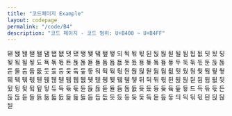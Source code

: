 ```yaml
---
title: "코드페이지 Example"
layout: codepage
permalink: "/code/B4"
description: "코드 페이지 - 코드 범위: U+B400 ~ U+B4FF"
---
```


<span class="character">됀</span>
<span class="character">됁</span>
<span class="character">됂</span>
<span class="character">됃</span>
<span class="character">됄</span>
<span class="code tofu"></span>
<span class="code tofu"></span>
<span class="code tofu"></span>
<span class="code tofu"></span>
<span class="code tofu"></span>
<span class="code tofu"></span>
<span class="code tofu"></span>
<span class="character">됌</span>
<span class="character">됍</span>
<span class="character">됎</span>
<span class="character">됏</span>
<span class="character">됐</span>
<span class="character">됑</span>
<span class="character">됒</span>
<span class="code tofu"></span>
<span class="character">됔</span>
<span class="code tofu"></span>
<span class="character">됖</span>
<span class="character">됗</span>
<span class="character">되</span>
<span class="character">됙</span>
<span class="character">됚</span>
<span class="character">됛</span>
<span class="character">된</span>
<span class="character">됝</span>
<span class="character">됞</span>
<span class="character">됟</span>
<span class="character">될</span>
<span class="code tofu"></span>
<span class="code tofu"></span>
<span class="code tofu"></span>
<span class="code tofu"></span>
<span class="code tofu"></span>
<span class="code tofu"></span>
<span class="code tofu"></span>
<span class="character">됨</span>
<span class="character">됩</span>
<span class="character">됪</span>
<span class="character">됫</span>
<span class="character">됬</span>
<span class="character">됭</span>
<span class="character">됮</span>
<span class="code tofu"></span>
<span class="character">됰</span>
<span class="code tofu"></span>
<span class="character">됲</span>
<span class="character">됳</span>
<span class="character">됴</span>
<span class="character">됵</span>
<span class="character">됶</span>
<span class="character">됷</span>
<span class="character">됸</span>
<span class="character">됹</span>
<span class="character">됺</span>
<span class="character">됻</span>
<span class="character">됼</span>
<span class="code tofu"></span>
<span class="code tofu"></span>
<span class="code tofu"></span>
<span class="code tofu"></span>
<span class="code tofu"></span>
<span class="code tofu"></span>
<span class="code tofu"></span>
<span class="character">둄</span>
<span class="character">둅</span>
<span class="character">둆</span>
<span class="character">둇</span>
<span class="character">둈</span>
<span class="character">둉</span>
<span class="character">둊</span>
<span class="code tofu"></span>
<span class="character">둌</span>
<span class="code tofu"></span>
<span class="character">둎</span>
<span class="character">둏</span>
<span class="character">두</span>
<span class="character">둑</span>
<span class="character">둒</span>
<span class="character">둓</span>
<span class="character">둔</span>
<span class="character">둕</span>
<span class="character">둖</span>
<span class="character">둗</span>
<span class="character">둘</span>
<span class="code tofu"></span>
<span class="code tofu"></span>
<span class="code tofu"></span>
<span class="code tofu"></span>
<span class="code tofu"></span>
<span class="code tofu"></span>
<span class="code tofu"></span>
<span class="character">둠</span>
<span class="character">둡</span>
<span class="character">둢</span>
<span class="character">둣</span>
<span class="character">둤</span>
<span class="character">둥</span>
<span class="character">둦</span>
<span class="code tofu"></span>
<span class="character">둨</span>
<span class="code tofu"></span>
<span class="character">둪</span>
<span class="character">둫</span>
<span class="character">둬</span>
<span class="character">둭</span>
<span class="character">둮</span>
<span class="character">둯</span>
<span class="character">둰</span>
<span class="character">둱</span>
<span class="character">둲</span>
<span class="character">둳</span>
<span class="code tofu"></span>
<span class="code tofu"></span>
<span class="code tofu"></span>
<span class="code tofu"></span>
<span class="code tofu"></span>
<span class="code tofu"></span>
<span class="code tofu"></span>
<span class="code tofu"></span>
<span class="character">둼</span>
<span class="character">둽</span>
<span class="character">둾</span>
<span class="character">둿</span>
<span class="character">뒀</span>
<span class="character">뒁</span>
<span class="character">뒂</span>
<span class="code tofu"></span>
<span class="character">뒄</span>
<span class="code tofu"></span>
<span class="character">뒆</span>
<span class="character">뒇</span>
<span class="character">뒈</span>
<span class="character">뒉</span>
<span class="character">뒊</span>
<span class="character">뒋</span>
<span class="character">뒌</span>
<span class="character">뒍</span>
<span class="character">뒎</span>
<span class="character">뒏</span>
<span class="code tofu"></span>
<span class="code tofu"></span>
<span class="code tofu"></span>
<span class="code tofu"></span>
<span class="code tofu"></span>
<span class="code tofu"></span>
<span class="code tofu"></span>
<span class="code tofu"></span>
<span class="character">뒘</span>
<span class="character">뒙</span>
<span class="character">뒚</span>
<span class="character">뒛</span>
<span class="character">뒜</span>
<span class="character">뒝</span>
<span class="character">뒞</span>
<span class="code tofu"></span>
<span class="character">뒠</span>
<span class="code tofu"></span>
<span class="character">뒢</span>
<span class="character">뒣</span>
<span class="character">뒤</span>
<span class="character">뒥</span>
<span class="character">뒦</span>
<span class="character">뒧</span>
<span class="character">뒨</span>
<span class="character">뒩</span>
<span class="character">뒪</span>
<span class="character">뒫</span>
<span class="code tofu"></span>
<span class="code tofu"></span>
<span class="code tofu"></span>
<span class="code tofu"></span>
<span class="code tofu"></span>
<span class="code tofu"></span>
<span class="code tofu"></span>
<span class="code tofu"></span>
<span class="character">뒴</span>
<span class="character">뒵</span>
<span class="character">뒶</span>
<span class="character">뒷</span>
<span class="character">뒸</span>
<span class="character">뒹</span>
<span class="character">뒺</span>
<span class="code tofu"></span>
<span class="character">뒼</span>
<span class="code tofu"></span>
<span class="character">뒾</span>
<span class="character">뒿</span>
<span class="character">듀</span>
<span class="character">듁</span>
<span class="character">듂</span>
<span class="character">듃</span>
<span class="character">듄</span>
<span class="character">듅</span>
<span class="character">듆</span>
<span class="character">듇</span>
<span class="character">듈</span>
<span class="code tofu"></span>
<span class="code tofu"></span>
<span class="code tofu"></span>
<span class="code tofu"></span>
<span class="code tofu"></span>
<span class="code tofu"></span>
<span class="code tofu"></span>
<span class="character">듐</span>
<span class="character">듑</span>
<span class="character">듒</span>
<span class="character">듓</span>
<span class="character">듔</span>
<span class="character">듕</span>
<span class="character">듖</span>
<span class="code tofu"></span>
<span class="character">듘</span>
<span class="code tofu"></span>
<span class="character">듚</span>
<span class="character">듛</span>
<span class="character">드</span>
<span class="character">득</span>
<span class="character">듞</span>
<span class="character">듟</span>
<span class="character">든</span>
<span class="character">듡</span>
<span class="character">듢</span>
<span class="character">듣</span>
<span class="character">들</span>
<span class="character">듥</span>
<span class="character">듦</span>
<span class="character">듧</span>
<span class="character">듨</span>
<span class="character">듩</span>
<span class="character">듪</span>
<span class="character">듫</span>
<span class="character">듬</span>
<span class="character">듭</span>
<span class="character">듮</span>
<span class="character">듯</span>
<span class="character">듰</span>
<span class="character">등</span>
<span class="character">듲</span>
<span class="character">듳</span>
<span class="character">듴</span>
<span class="character">듵</span>
<span class="character">듶</span>
<span class="character">듷</span>
<span class="character">듸</span>
<span class="character">듹</span>
<span class="character">듺</span>
<span class="character">듻</span>
<span class="character">듼</span>
<span class="character">듽</span>
<span class="character">듾</span>
<span class="character">듿</span>